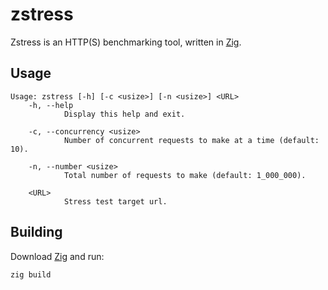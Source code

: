 # zstress

Zstress is an HTTP(S) benchmarking tool, written in [Zig](https://ziglang.org).

## Usage

```
Usage: zstress [-h] [-c <usize>] [-n <usize>] <URL>
    -h, --help
            Display this help and exit.

    -c, --concurrency <usize>
            Number of concurrent requests to make at a time (default: 10).

    -n, --number <usize>
            Total number of requests to make (default: 1_000_000).

    <URL>
            Stress test target url.
```

## Building

Download [Zig](https://ziglang.org) and run:

```
zig build
```
